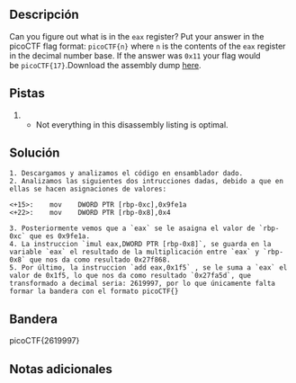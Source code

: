 ## Descripción

Can you figure out what is in the `eax` register? Put your answer in the picoCTF flag format: `picoCTF{n}` where `n` is the contents of the `eax` register in the decimal number base. If the answer was `0x11` your flag would be `picoCTF{17}`.Download the assembly dump [here](https://artifacts.picoctf.net/c/530/disassembler-dump0_c.txt).

## Pistas

1. -   Not everything in this disassembly listing is optimal.

## Solución

```python()
1. Descargamos y analizamos el código en ensamblador dado.
2. Analizamos las siguientes dos intrucciones dadas, debido a que en ellas se hacen asignaciones de valores:

<+15>:    mov    DWORD PTR [rbp-0xc],0x9fe1a
<+22>:    mov    DWORD PTR [rbp-0x8],0x4

3. Posteriormente vemos que a `eax` se le asaigna el valor de `rbp-0xc` que es 0x9fe1a.
4. La instruccion `imul eax,DWORD PTR [rbp-0x8]`, se guarda en la variable `eax` el resultado de la multiplicación entre `eax` y `rbp-0x8` que nos da como resultado 0x27f868.
5. Por último, la instruccion `add eax,0x1f5` , se le suma a `eax` el valor de 0x1f5, lo que nos da como resultado `0x27fa5d`, que transformado a decimal seria: 2619997, por lo que únicamente falta formar la bandera con el formato picoCTF{}
```

## Bandera

picoCTF{2619997}

## Notas adicionales